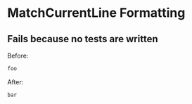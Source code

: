 <!-- gen:mayoverwrite -->
# MatchCurrentLine Formatting

## Fails because no tests are written

Before:
```ruby
foo
```

After:
```ruby
bar
```

